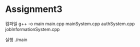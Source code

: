# Assignment3

컴파일
g++ -o main main.cpp mainSystem.cpp authSystem.cpp jobInformationSystem.cpp

실행
./main